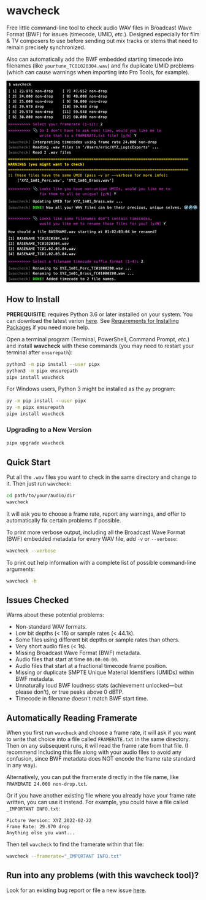 <!--
SPDX-FileCopyrightText: 2022 Barndollar Music, Ltd.

SPDX-License-Identifier: Apache-2.0
-->

# wavcheck
Free little command-line tool to check audio WAV files in Broadcast Wave Format
(BWF) for issues (timecode, UMID, *etc.*). Designed especially for film &amp; TV
composers to use before sending out mix tracks or stems that need to remain
precisely synchronized.

Also can automatically add the BWF embedded starting timecode into filenames
(like `yourtune_TC01020304.wav`) and fix duplicate UMID problems (which can
cause warnings when importing into Pro Tools, for example).

![Screenshot of wavcheck tool](screenshot.png)


## How to Install

**PREREQUISITE**: requires Python 3.6 or later installed on your system. You can
download the latest verion [here](https://www.python.org/downloads/). See
[Requirements for Installing
Packages](https://packaging.python.org/en/latest/tutorials/installing-packages/#requirements-for-installing-packages)
if you need more help.

Open a terminal program (Terminal, PowerShell, Command Prompt, *etc.*) and
install **wavcheck** with these commands (you may need to restart your terminal
after `ensurepath`):
```bash
python3 -m pip install --user pipx
python3 -m pipx ensurepath
pipx install wavcheck
```

For Windows users, Python 3 might be installed as the `py` program:
```cmd
py -m pip install --user pipx
py -m pipx ensurepath
pipx install wavcheck
```

### Upgrading to a New Version

```bash
pipx upgrade wavcheck
```


## Quick Start

Put all the `.wav` files you want to check in the same directory and change to
it. Then just run `wavcheck`:

```bash
cd path/to/your/audio/dir
wavcheck
```

It will ask you to choose a frame rate, report any warnings, and offer to
automatically fix certain problems if possible.

To print more verbose output, including all the Broadcast Wave Format (BWF)
embedded metadata for every WAV file, add `-v` or `--verbose`:

```bash
wavcheck --verbose
```

To print out help information with a complete list of possible command-line
arguments:

```bash
wavcheck -h
```


## Issues Checked

Warns about these potential problems:
- Non-standard WAV formats.
- Low bit depths (&lt; 16) or sample rates (&lt; 44.1k).
- Some files using different bit depths or sample rates than others.
- Very short audio files (&lt; 1s).
- Missing Broadcast Wave Format (BWF) metadata.
- Audio files that start at time `00:00:00:00`.
- Audio files that start at a fractional timecode frame position.
- Missing or duplicate SMPTE Unique Material Identifiers (UMIDs) within BWF
  metadata.
- Unnaturally loud BWF loudness stats (achievement unlocked&mdash;but please
  don't), or true peaks above 0 dBTP.
- Timecode in filename doesn't match BWF start time.


## Automatically Reading Framerate

When you first run `wavcheck` and choose a frame rate, it will ask if you want
to write that choice into a file called `FRAMERATE.txt` in the same directory.
Then on any subsequent runs, it will read the frame rate from that file. (I
recommend including this file along with your audio files to avoid any
confusion, since BWF metadata does NOT encode the frame rate standard in any
way).

Alternatively, you can put the framerate directly in the file name, like
`FRAMERATE 24.000 non-drop.txt`.

Or if you have another existing file where you already have your frame rate
written, you can use it instead. For example, you could have a file called
`_IMPORTANT INFO.txt`:

```
Picture Version: XYZ_2022-02-22
Frame Rate: 29.970 drop
Anything else you want...
```

Then tell `wavcheck` to find the framerate within that file:

```bash
wavcheck --framerate="_IMPORTANT INFO.txt"
```


## Run into any problems (with this wavcheck tool)?

Look for an existing bug report or file a new issue
[here](https://github.com/barndollarmusic/wavcheck/issues).
